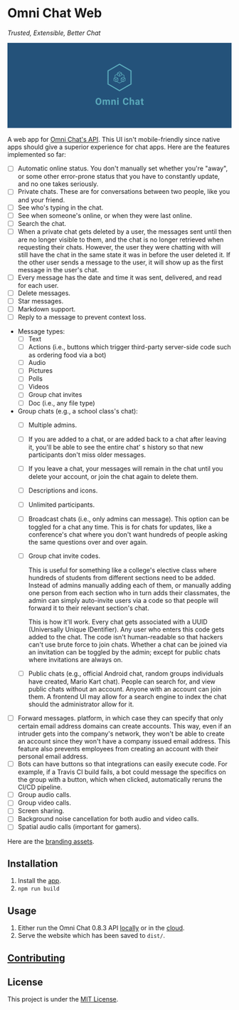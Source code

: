 # Omni Chat Web

_Trusted, Extensible, Better Chat_

![Cover](docs/cover.png)

A web app for [Omni Chat's API](https://github.com/neelkamath/omni-chat). This UI isn't mobile-friendly since native
apps should give a superior experience for chat apps. Here are the features implemented so far:

- [ ] Automatic online status. You don't manually set whether you're "away", or some other error-prone status that you
  have to constantly update, and no one takes seriously.
- [ ] Private chats. These are for conversations between two people, like you and your friend.
- [ ] See who's typing in the chat.
- [ ] See when someone's online, or when they were last online.
- [ ] Search the chat.
- [ ] When a private chat gets deleted by a user, the messages sent until then are no longer visible to them, and the
  chat is no longer retrieved when requesting their chats. However, the user they were chatting with will still have the
  chat in the same state it was in before the user deleted it. If the other user sends a message to the user, it will
  show up as the first message in the user's chat.
- [ ] Every message has the date and time it was sent, delivered, and read for each user.
- [ ] Delete messages.
- [ ] Star messages.
- [ ] Markdown support.
- [ ] Reply to a message to prevent context loss.
- Message types:
    - [ ] Text
    - [ ] Actions (i.e., buttons which trigger third-party server-side code such as ordering food via a bot)
    - [ ] Audio
    - [ ] Pictures
    - [ ] Polls
    - [ ] Videos
    - [ ] Group chat invites
    - [ ] Doc (i.e., any file type)
- Group chats (e.g., a school class's chat):
    - [ ] Multiple admins.
    - [ ] If you are added to a chat, or are added back to a chat after leaving it, you'll be able to see the entire
      chat' s history so that new participants don't miss older messages.
    - [ ] If you leave a chat, your messages will remain in the chat until you delete your account, or join the chat
      again to delete them.
    - [ ] Descriptions and icons.
    - [ ] Unlimited participants.
    - [ ] Broadcast chats (i.e., only admins can message). This option can be toggled for a chat any time. This is for
      chats for updates, like a conference's chat where you don't want hundreds of people asking the same questions over
      and over again.
    - [ ] Group chat invite codes.

      This is useful for something like a college's elective class where hundreds of students from different sections
      need to be added. Instead of admins manually adding each of them, or manually adding one person from each section
      who in turn adds their classmates, the admin can simply auto-invite users via a code so that people will forward
      it to their relevant section's chat.

      This is how it'll work. Every chat gets associated with a UUID (Universally Unique IDentifier). Any user who
      enters this code gets added to the chat. The code isn't human-readable so that hackers can't use brute force to
      join chats. Whether a chat can be joined via an invitation can be toggled by the admin; except for public chats
      where invitations are always on.
    - [ ] Public chats (e.g., official Android chat, random groups individuals have created, Mario Kart chat). People
      can search for, and view public chats without an account. Anyone with an account can join them. A frontend UI may
      allow for a search engine to index the chat should the administrator allow for it.
- [ ] Forward messages. platform, in which case they can specify that only certain email address domains can create
  accounts. This way, even if an intruder gets into the company's network, they won't be able to create an account since
  they won't have a company issued email address. This feature also prevents employees from creating an account with
  their personal email address.
- [ ] Bots can have buttons so that integrations can easily execute code. For example, if a Travis CI build fails, a bot
  could message the specifics on the group with a button, which when clicked, automatically reruns the CI/CD pipeline.
- [ ] Group audio calls.
- [ ] Group video calls.
- [ ] Screen sharing.
- [ ] Background noise cancellation for both audio and video calls.
- [ ] Spatial audio calls (important for gamers).

Here are the [branding assets](https://github.com/neelkamath/omni-chat/tree/master/branding).

## Installation

1. Install the [app](docs/install.md).
1. `npm run build`

## Usage

1. Either run the Omni Chat 0.8.3
   API [locally](https://github.com/neelkamath/omni-chat/blob/v0.8.3/docs/docker-compose.md) or in
   the [cloud](https://github.com/neelkamath/omni-chat/blob/v0.8.3/docs/cloud.md).
1. Serve the website which has been saved to `dist/`.

## [Contributing](docs/CONTRIBUTING.md)

## License

This project is under the [MIT License](LICENSE).
